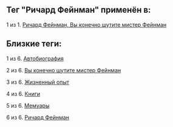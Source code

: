 ## Тег "Ричард Фейнман" применён в:

1 из 1. [Ричард Фейнман, Вы конечно шутите мистер Фейнман](../Книги/Мемуары/Ричард%20Фейнман%20-%20Вы%20конечно%20шутите%20мистер%20Фейнман.md)

## Близкие теги:

1 из 6. [Автобиография](./Автобиография.md)

2 из 6. [Вы конечно шутите мистер Фейнман](./Вы%20конечно%20шутите%20мистер%20Фейнман.md)

3 из 6. [Жизненный опыт](./Жизненный%20опыт.md)

4 из 6. [Книги](./Книги.md)

5 из 6. [Мемуары](./Мемуары.md)

6 из 6. [Ричард Фейнман](./Ричард%20Фейнман.md)

